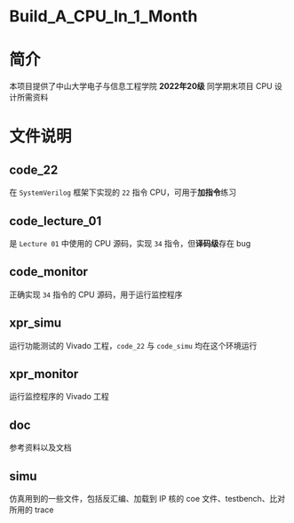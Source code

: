 # Build_A_CPU_In_1_Month
# 简介
本项目提供了中山大学电子与信息工程学院 **2022年20级** 同学期末项目 CPU 设计所需资料
# 文件说明
## code_22
在 `SystemVerilog` 框架下实现的 `22` 指令 CPU，可用于**加指令**练习
## code_lecture_01
是 `Lecture 01` 中使用的 CPU 源码，实现 `34` 指令，但**译码级**存在 bug
## code_monitor
正确实现 `34` 指令的 CPU 源码，用于运行监控程序
## xpr_simu
运行功能测试的 Vivado 工程，`code_22` 与 `code_simu` 均在这个环境运行
## xpr_monitor
运行监控程序的 Vivado 工程
## doc
参考资料以及文档
## simu
仿真用到的一些文件，包括反汇编、加载到 IP 核的 coe 文件、testbench、比对所用的 trace

